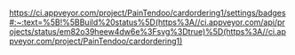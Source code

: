 https://ci.appveyor.com/project/PainTendoo/cardordering1/settings/badges#:~:text=%5B!%5BBuild%20status%5D(https%3A//ci.appveyor.com/api/projects/status/em82o39heew4dw6e%3Fsvg%3Dtrue)%5D(https%3A//ci.appveyor.com/project/PainTendoo/cardordering1)
